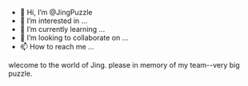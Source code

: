 - 👋 Hi, I’m @JingPuzzle
- 👀 I’m interested in ...
- 🌱 I’m currently learning ...
- 💞️ I’m looking to collaborate on ...
- 📫 How to reach me ...

<!---
JingPuzzle/JingPuzzle is a ✨ special ✨ repository because its `README.md` (this file) appears on your GitHub profile.
You can click the Preview link to take a look at your changes.
--->
wlecome to the world of Jing.
please in memory of my team--very big puzzle.
